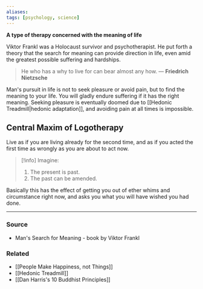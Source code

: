 ```yaml
---
aliases: 
tags: [psychology, science]
---
```

**A type of therapy concerned with the meaning of life**

Viktor Frankl was a Holocaust survivor and psychotherapist. He put forth a theory that the search for meaning can provide direction in life, even amid the greatest possible suffering and hardships. 

> He who has a why to live for can bear almost any how. ― **Friedrich Nietzsche**

Man's pursuit in life is not to seek pleasure or avoid pain, but to find the meaning to your life. You will gladly endure suffering if it has the right meaning. Seeking pleasure is eventually doomed due to [[Hedonic Treadmill|hedonic adaptation]], and avoiding pain at all times is impossible.

## Central Maxim of Logotherapy
Live as if you are living already for the second time, and as if you acted the first time as wrongly as you are about to act now.

> [!info] Imagine: 
> 1. The present is past.
> 2. The past can be amended.

Basically this has the effect of getting you out of ether whims and circumstance right now, and asks you what you will have wished you had done. 

---
### Source
- Man's Search for Meaning - book by Viktor Frankl

### Related
- [[People Make Happiness, not Things]]
- [[Hedonic Treadmill]]
- [[Dan Harris's 10 Buddhist Principles]]
 